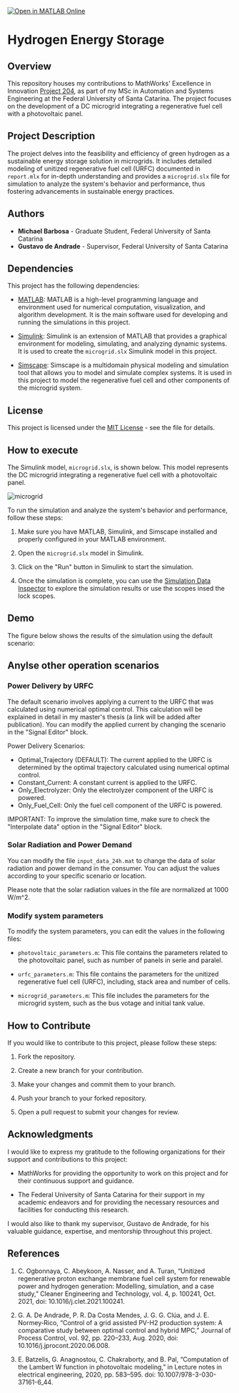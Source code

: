 [![Open in MATLAB Online](https://www.mathworks.com/images/responsive/global/open-in-matlab-online.svg)](https://matlab.mathworks.com/open/github/v1?repo=michaelfsb/green-hydrogen-production&file=src)

# Hydrogen Energy Storage

## Overview
This repository houses my contributions to MathWorks' Excellence in Innovation [Project 204](https://github.com/mathworks/MathWorks-Excellence-in-Innovation/tree/main/projects/Green%20Hydrogen%20Production), as part of my MSc in Automation and Systems Engineering at the Federal University of Santa Catarina. The project focuses on the development of a DC microgrid integrating a regenerative fuel cell with a photovoltaic panel.

## Project Description
The project delves into the feasibility and efficiency of green hydrogen as a sustainable energy storage solution in microgrids. It includes detailed modeling of unitized regenerative fuel cell (URFC) documented in `report.mlx` for in-depth understanding and provides a `microgrid.slx` file for simulation to analyze the system's behavior and performance, thus fostering advancements in sustainable energy practices.

## Authors
- **Michael Barbosa** - Graduate Student, Federal University of Santa Catarina
- **Gustavo de Andrade** - Supervisor, Federal University of Santa Catarina

## Dependencies

This project has the following dependencies:

- [MATLAB](https://www.mathworks.com/products/matlab.html): MATLAB is a high-level programming language and environment used for numerical computation, visualization, and algorithm development. It is the main software used for developing and running the simulations in this project.

- [Simulink](https://www.mathworks.com/products/simulink.html): Simulink is an extension of MATLAB that provides a graphical environment for modeling, simulating, and analyzing dynamic systems. It is used to create the `microgrid.slx` Simulink model in this project.

- [Simscape](https://www.mathworks.com/products/simscape.html): Simscape is a multidomain physical modeling and simulation tool that allows you to model and simulate complex systems. It is used in this project to model the regenerative fuel cell and other components of the microgrid system.

## License
This project is licensed under the [MIT License](LICENSE.md) - see the file for details.

## How to execute

The Simulink model, `microgrid.slx`, is shown below. This model represents the DC microgrid integrating a regenerative fuel cell with a photovoltaic panel. 

![microgrid](https://github.com/michaelfsb/green-hydrogen-production/assets/31492967/78d08e1b-264f-4d73-ad87-bc13d3839691)

To run the simulation and analyze the system's behavior and performance, follow these steps:

1. Make sure you have MATLAB, Simulink, and Simscape installed and properly configured in your MATLAB environment.

2. Open the `microgrid.slx` model in Simulink.

3. Click on the "Run" button in Simulink to start the simulation.

4. Once the simulation is complete, you can use the [Simulation Data Inspector](https://www.mathworks.com/help/simulink/slref/simulationdatainspector.html) to explore the simulation results or use the scopes insed the lock scopes.

## Demo

The figure below shows the results of the simulation using the default scenario:


## Anylse other operation scenarios

### Power Delivery by URFC

The default scenario involves applying a current to the URFC that was calculated using numerical optimal control. This calculation will be explained in detail in my master's thesis (a link will be added after publication). You can modify the applied current by changing the scenario in the "Signal Editor" block.

Power Delivery Scenarios:
- Optimal_Trajectory (DEFAULT): The current applied to the URFC is determined by the optimal trajectory calculated using numerical optimal control.
- Constant_Current: A constant current is applied to the URFC.
- Only_Electrolyzer: Only the electrolyzer component of the URFC is powered.
- Only_Fuel_Cell: Only the fuel cell component of the URFC is powered.

IMPORTANT: To improve the simulation time, make sure to check the "Interpolate data" option in the "Signal Editor" block.


### Solar Radiation and Power Demand

You can modify the file `input_data_24h.mat` to change the data of solar radiation and power demand in the consumer. You can adjust the values according to your specific scenario or location.

Please note that the solar radiation values in the file are normalized at 1000 W/m^2. 

### Modify system parameters

To modify the system parameters, you can edit the values in the following files:

- `photovoltaic_parameters.m`: This file contains the parameters related to the photovoltaic panel, such as number of panels in serie and paralel.

- `urfc_parameters.m`: This file contains the parameters for the unitized regenerative fuel cell (URFC), including, stack area and number of cells.

- `microgrid_parameters.m`: This file includes the parameters for the microgrid system, such as the bus votage and initial tank value.

## How to Contribute

If you would like to contribute to this project, please follow these steps:

1. Fork the repository.

2. Create a new branch for your contribution.

3. Make your changes and commit them to your branch.

4. Push your branch to your forked repository.

5. Open a pull request to submit your changes for review.

## Acknowledgments
I would like to express my gratitude to the following organizations for their support and contributions to this project:

- MathWorks for providing the opportunity to work on this project and for their continuous support and guidance.

- The Federal University of Santa Catarina for their support in my academic endeavors and for providing the necessary resources and facilities for conducting this research.

I would also like to thank my supervisor, Gustavo de Andrade, for his valuable guidance, expertise, and mentorship throughout this project.

## References

1. C. Ogbonnaya, C. Abeykoon, A. Nasser, and A. Turan, “Unitized regenerative proton exchange membrane fuel cell system for renewable power and hydrogen generation: Modelling, simulation, and a case study,” Cleaner Engineering and Technology, vol. 4, p. 100241, Oct. 2021, doi: 10.1016/j.clet.2021.100241.

2. G. A. De Andrade, P. R. Da Costa Mendes, J. G. G. Clúa, and J. E. Normey‐Rico, “Control of a grid assisted PV-H2 production system: A comparative study between optimal control and hybrid MPC,” Journal of Process Control, vol. 92, pp. 220–233, Aug. 2020, doi: 10.1016/j.jprocont.2020.06.008.

3. E. Batzelis, G. Anagnostou, C. Chakraborty, and B. Pal, “Computation of the Lambert W function in photovoltaic modeling,” in Lecture notes in electrical engineering, 2020, pp. 583–595. doi: 10.1007/978-3-030-37161-6_44.





